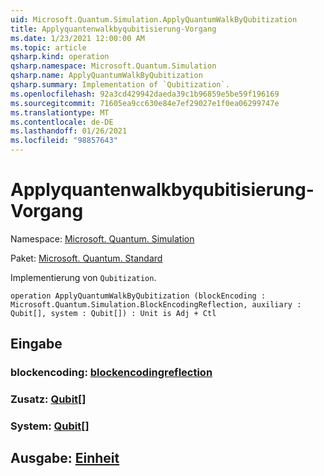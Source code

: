 ```yaml
---
uid: Microsoft.Quantum.Simulation.ApplyQuantumWalkByQubitization
title: Applyquantenwalkbyqubitisierung-Vorgang
ms.date: 1/23/2021 12:00:00 AM
ms.topic: article
qsharp.kind: operation
qsharp.namespace: Microsoft.Quantum.Simulation
qsharp.name: ApplyQuantumWalkByQubitization
qsharp.summary: Implementation of `Qubitization`.
ms.openlocfilehash: 92a3cd429942daeda39c1b96859e5be59f196169
ms.sourcegitcommit: 71605ea9cc630e84e7ef29027e1f0ea06299747e
ms.translationtype: MT
ms.contentlocale: de-DE
ms.lasthandoff: 01/26/2021
ms.locfileid: "98857643"
---
```

# <a name="applyquantumwalkbyqubitization-operation"></a>Applyquantenwalkbyqubitisierung-Vorgang

Namespace: [Microsoft. Quantum. Simulation](xref:Microsoft.Quantum.Simulation)

Paket: [Microsoft. Quantum. Standard](https://nuget.org/packages/Microsoft.Quantum.Standard)


Implementierung von `Qubitization`.

```qsharp
operation ApplyQuantumWalkByQubitization (blockEncoding : Microsoft.Quantum.Simulation.BlockEncodingReflection, auxiliary : Qubit[], system : Qubit[]) : Unit is Adj + Ctl
```


## <a name="input"></a>Eingabe

### <a name="blockencoding--blockencodingreflection"></a>blockencoding: [blockencodingreflection](xref:Microsoft.Quantum.Simulation.BlockEncodingReflection)




### <a name="auxiliary--qubit"></a>Zusatz: [Qubit](xref:microsoft.quantum.lang-ref.qubit)[]




### <a name="system--qubit"></a>System: [Qubit](xref:microsoft.quantum.lang-ref.qubit)[]





## <a name="output--unit"></a>Ausgabe: [Einheit](xref:microsoft.quantum.lang-ref.unit)


